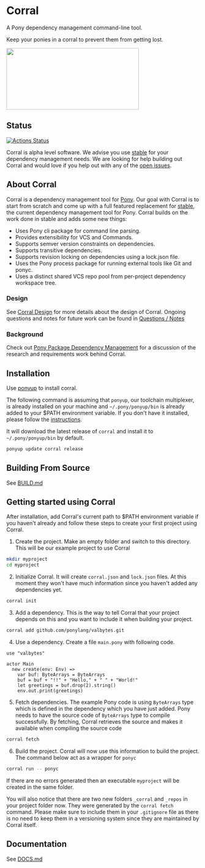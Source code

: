 # Corral

A Pony dependency management command-line tool.

Keep your ponies in a corral to prevent them from getting lost.

<a href="http://clipart-library.com/clipart/488719.htm">
  <img src="http://clipart-library.com/image_gallery/488719.png" width="346" height="161" />
</a>

## Status

[![Actions Status](https://github.com/ponylang/corral/workflows/vs-ponyc-latest/badge.svg)](https://github.com/ponylang/corral/actions)

Corral is alpha level software. We advise you use [stable](https://github.com/ponylang/pony-stable) for your dependency management needs. We are looking for help building out Corral and would love if you help out with any of the [open issues](https://github.com/ponylang/corral/issues).

## About Corral

Corral is a dependency management tool for [Pony](https://www.ponylang.io). Our goal with Corral is to start from scratch and come up with a full featured replacement for [stable](https://github.com/ponylang/pony-stable), the current dependency management tool for Pony. Corral builds on the work done in stable and adds some new things:

* Uses Pony cli package for command line parsing.
* Provides extensibility for VCS and Commands.
* Supports semver version constraints on dependencies.
* Supports transitive dependencies.
* Supports revision locking on dependencies using a lock.json file.
* Uses the Pony process package for running external tools like Git and ponyc.
* Uses a distinct shared VCS repo pool from per-project dependency workspace tree.

### Design

See [Corral Design](doc/design.md) for more details about the design of Corral. Ongoing questions and notes for future work can be found in [Questions / Notes](doc/questions_notes.md)

### Background

Check out [Pony Package Dependency Management](doc/package_dependency_management.md) for a discussion of the research and requirements work behind Corral.

## Installation

Use [ponyup](https://github.com/ponylang/ponyup) to install corral.

The following command is assuming that `ponyup`, our toolchain multiplexer, is already installed on your machine and `~/.pony/ponyup/bin` is already added to your $PATH environment variable. If you don't have it installed, please follow the [instructions](https://github.com/ponylang/ponyup#installing-ponyup).

It will download the latest release of `corral` and install it to `~/.pony/ponyup/bin` by default. 

```bash
ponyup update corral release
```

## Building From Source

See [BUILD.md](BUILD.md)

## Getting started using Corral

After installation, add Corral's current path to $PATH environment variable if you haven't already and follow these steps to create your first project using Corral.

1. Create the project. Make an empty folder and switch to this directory. This will be our example project to use Corral

```bash
mkdir myproject
cd myproject
```

2. Initialize Corral. It will create `corral.json` and `lock.json` files. At this moment they won't have much information since you haven't added any dependencies yet.

```bash
corral init
```

3. Add a dependency. This is the way to tell Corral that your project depends on this and you want to include it when building your project.

```bash
corral add github.com/ponylang/valbytes.git
```

4. Use a dependency. Create a file `main.pony` with following code.

```pony
use "valbytes"

actor Main
  new create(env: Env) =>
    var buf: ByteArrays = ByteArrays
    buf = buf + "!!" + "Hello," + " " + "World!"
    let greetings = buf.drop(2).string()
    env.out.print(greetings)
```

5. Fetch dependencies. The example Pony code is using `ByteArrays` type which is defined in the dependency which you have just added. Pony needs to have the source code of `ByteArrays` type to compile successfully. By fetching, Corral retrieves the source and makes it available when compiling the source code 

```bash
corral fetch
```

6. Build the project. Corral will now use this information to build the project. The command below act as a wrapper for `ponyc`

```bash
corral run -- ponyc
```

If there are no errors generated then an executable `myproject` will be created in the same folder.

You will also notice that there are two new folders `_corral` and `_repos` in your project folder now. They were generated by the `corral fetch` command. Please make sure to include them in your `.gitignore` file as there is no need to keep them in a versioning system since they are maintained by Corral itself.


## Documentation

See [DOCS.md](DOCS.md)
